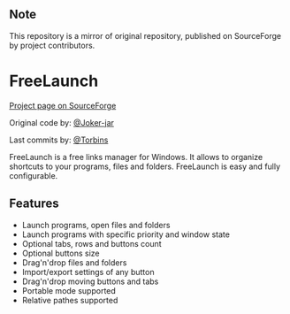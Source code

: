 ## Note

This repository is a mirror of original repository, published on SourceForge by project contributors.

# FreeLaunch

[Project page on SourceForge](https://sourceforge.net/projects/freelaunch/)

Original code by: [@Joker-jar](https://github.com/Joker-jar)

Last commits by: [@Torbins](https://github.com/Torbins)

FreeLaunch is a free links manager for Windows. It allows to organize shortcuts to your programs, files and folders. FreeLaunch is easy and fully configurable.

## Features
- Launch programs, open files and folders
- Launch programs with specific priority and window state
- Optional tabs, rows and buttons count
- Optional buttons size
- Drag'n'drop files and folders
- Import/export settings of any button
- Drag'n'drop moving buttons and tabs
- Portable mode supported
- Relative pathes supported
